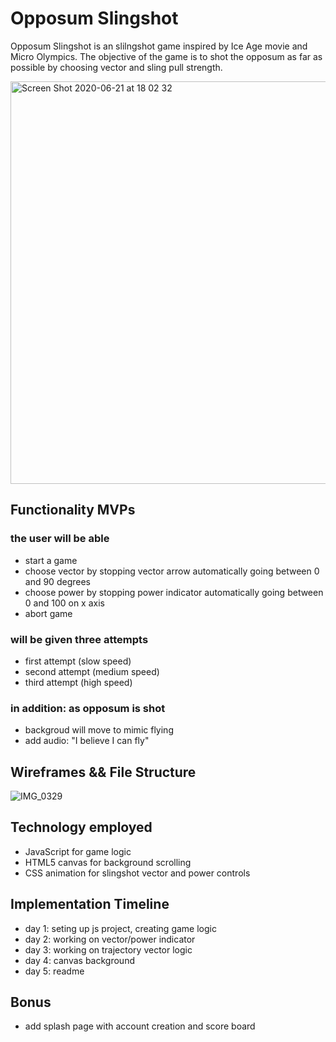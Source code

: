
# Opposum Slingshot

Opposum Slingshot is an slilngshot game inspired by Ice Age movie and Micro Olympics. The objective of the game is to shot the opposum as far as possible by choosing vector and sling pull strength.

<img width="644" alt="Screen Shot 2020-06-21 at 18 02 32" src="https://user-images.githubusercontent.com/59717705/85236192-9c583600-b3e9-11ea-8a98-94e1f393e351.png">

## Functionality MVPs

  ### the user will be able 
  - start a game 
  - choose vector by stopping vector arrow automatically going between 0 and 90 degrees
  - choose power by stopping power indicator automatically going between 0 and 100 on x axis
  - abort game
  
  ### will be given three attempts 
  - first attempt (slow speed)
  - second attempt (medium speed)
  - third attempt (high speed)
  
  ### in addition: as opposum is shot
  - backgroud will move to mimic flying 
  - add audio: "I believe I can fly"
  
## Wireframes && File Structure
![IMG_0329](https://user-images.githubusercontent.com/59717705/85240003-768c5a80-b404-11ea-9a06-70c276245e56.JPG)

## Technology employed 
  - JavaScript for game logic
  - HTML5 canvas for background scrolling
  - CSS animation for slingshot vector and power controls
  
## Implementation Timeline
  - day 1: seting up js project, creating game logic
  - day 2: working on vector/power indicator
  - day 3: working on trajectory vector logic
  - day 4: canvas background 
  - day 5: readme
  
## Bonus 
  - add splash page with account creation and score board
  
